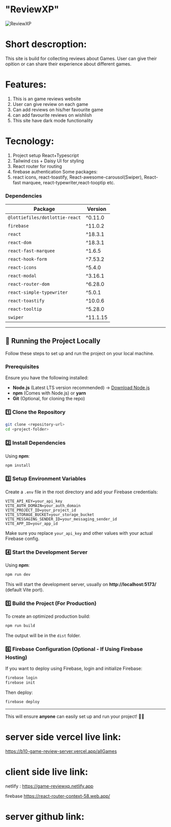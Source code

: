 # "ReviewXP"
![ReviewXP](https://i.ibb.co.com/NdrCgPzY/reviewXP.png)


# Short descroption:
This site is build for collecting reviews about Games. User can give their opition or can share their experience about different games.

# Features:
1. This is an game reviews website
2. User can give review on each game
3. Can add reviews on his/her favourite game
4. can add favourite reviews on wishlish
5. This site have dark mode functionality


# Tecnology:
1. Project setup React+Typescript 
2. Tailwind css + Daisy UI for styling
3. React router for routing
4. firebase authentication
 Some packages:
5. react icons, react-toastify, React-awesome-carousol(Swiper), React-fast marquee, react-typewriter,react-tooptip  etc.


### Dependencies  

| Package                         | Version   |
|---------------------------------|-----------|
| `@lottiefiles/dotlottie-react`  | ^0.11.0   |
| `firebase`                      | ^11.0.2   |
| `react`                         | ^18.3.1   |
| `react-dom`                     | ^18.3.1   |
| `react-fast-marquee`            | ^1.6.5    |
| `react-hook-form`               | ^7.53.2   |
| `react-icons`                   | ^5.4.0    |
| `react-modal`                   | ^3.16.1   |
| `react-router-dom`              | ^6.28.0   |
| `react-simple-typewriter`       | ^5.0.1    |
| `react-toastify`                | ^10.0.6   |
| `react-tooltip`                 | ^5.28.0   |
| `swiper`                        | ^11.1.15  |


---

## 🚀 Running the Project Locally  

Follow these steps to set up and run the project on your local machine.  

### **Prerequisites**  
Ensure you have the following installed:  
- **Node.js** (Latest LTS version recommended) → [Download Node.js](https://nodejs.org/)  
- **npm** (Comes with Node.js) or **yarn**  
- **Git** (Optional, for cloning the repo)  

### **1️⃣ Clone the Repository**  
```sh
git clone <repository-url>
cd <project-folder>
```

### **2️⃣ Install Dependencies**  
Using **npm**:  
```sh
npm install
```


### **3️⃣ Setup Environment Variables**  
Create a `.env` file in the root directory and add your Firebase credentials:  
```env
VITE_API_KEY=your_api_key
VITE_AUTH_DOMAIN=your_auth_domain
VITE_PROJECT_ID=your_project_id
VITE_STORAGE_BUCKET=your_storage_bucket
VITE_MESSAGING_SENDER_ID=your_messaging_sender_id
VITE_APP_ID=your_app_id
```

Make sure you replace `your_api_key` and other values with your actual Firebase config.  

### **4️⃣ Start the Development Server**  
Using **npm**:  
```sh
npm run dev
```

This will start the development server, usually on **http://localhost:5173/** (default Vite port).  

### **5️⃣ Build the Project (For Production)**  
To create an optimized production build:  
```sh
npm run build
```

The output will be in the `dist` folder.  

### **6️⃣ Firebase Configuration (Optional - If Using Firebase Hosting)**  
If you want to deploy using Firebase, login and initialize Firebase:  
```sh
firebase login
firebase init
```
Then deploy:  
```sh
firebase deploy
```

---

This will ensure **anyone** can easily set up and run your project! 🚀🔥  

# server side vercel live link:
https://b10-game-review-server.vercel.app/allGames

# client side live link:
  netlify :
 https://game-reviewxp.netlify.app

 firebase 
 https://react-router-context-58.web.app/

# server github link:

